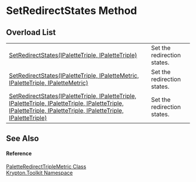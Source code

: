 # SetRedirectStates Method


## Overload List
<table>
<tr>
<td><a href="9276b6e2-d436-8418-bf3a-7db16f482f9f.md">SetRedirectStates(IPaletteTriple, IPaletteTriple)</a></td>
<td>Set the redirection states.</td></tr>
<tr>
<td><a href="3bd0244a-fdca-e3b0-41ae-907cadfb9878.md">SetRedirectStates(IPaletteTriple, IPaletteMetric, IPaletteTriple, IPaletteMetric)</a></td>
<td>Set the redirection states.</td></tr>
<tr>
<td><a href="fc844d73-bd2e-92ae-5bd8-ea38a8f654ef.md">SetRedirectStates(IPaletteTriple, IPaletteTriple, IPaletteTriple, IPaletteTriple, IPaletteTriple, IPaletteTriple, IPaletteTriple, IPaletteTriple, IPaletteTriple)</a></td>
<td>Set the redirection states.</td></tr>
</table>

## See Also


#### Reference
<a href="b73a1eda-81e0-eb23-439c-1376e4f80456.md">PaletteRedirectTripleMetric Class</a>  
<a href="79d2eac2-21f4-54ff-7552-b20c33c30600.md">Krypton.Toolkit Namespace</a>  
